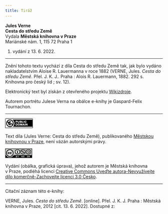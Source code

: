 ```yaml
---
title: Tiráž
---
```


**Jules Verne**  
**Cesta do středu Země**  
Vydala **Městská knihovna v Praze**  
Mariánské nám. 1, 115 72 Praha 1  
1. vydání z 13. 6. 2022.

***

Znění tohoto textu vychází z díla Cesta do středu Země tak, jak bylo vydáno nakladatelstvím Aloise R. Lauermanna v roce 1882 (VERNE, Jules. _Cesta do středu Země_. Přel. J. K. J.. Praha : Alois R. Lauermann, 1882. 292 s. Knihovna pro český lid ; sv. 12).  

Elektronický text byl získán z otevřeného projektu [Wikizdroje](http://cs.wikipedia.org/wiki/Wikizdroje).

Autorem portrétu Julese Verna na obálce e-knihy je Gaspard-Felix Tournachon.

***

[![](./resources/image005.jpg)](http://creativecommons.org/publicdomain/mark/1.0/deed.cs)

Text díla (Jules Verne: Cesta do středu Země), publikovaného [Městskou knihovnou v Praze](http://www.mlp.cz/), není vázán autorskými právy.

[![](./resources/image006.jpg)](http://creativecommons.org/licenses/by-nc-sa/3.0/cz/)

Vydání (obálka, grafická úprava), jehož autorem je Městská knihovna v Praze, podléhá licenci [Creative Commons Uveďte autora-Nevyužívejte dílo komerčně-Zachovejte licenci 3.0 Česko](http://creativecommons.org/licenses/by-nc-sa/3.0/cz/).

***

Citační záznam této e-knihy:

VERNE, Jules. _Cesta do středu Země_. \[online\]. Přel. J. K. J.  Praha : Městská knihovna v Praze, 2012 \[cit. 13. 6. 2022]. Dostupné z: <next-book-url>